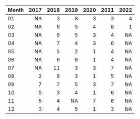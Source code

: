 |Month | 2017| 2018| 2019| 2020| 2021| 2022|
|:-----|----:|----:|----:|----:|----:|----:|
|01    |   NA|    3|    8|    3|    3|    4|
|02    |   NA|    6|    5|    4|    8|    1|
|03    |   NA|    6|    5|    3|    4|   NA|
|04    |   NA|    7|    4|    3|    6|   NA|
|05    |   NA|    5|    2|    1|    4|   NA|
|06    |   NA|    6|    8|    1|    4|   NA|
|07    |   NA|   11|    3|    3|    7|   NA|
|08    |    2|    8|    3|    1|    5|   NA|
|09    |    7|    7|    5|    3|    7|   NA|
|10    |    5|    3|    4|    1|    6|   NA|
|11    |    5|    4|   NA|    7|    6|   NA|
|12    |    3|    4|    5|    1|    3|   NA|

